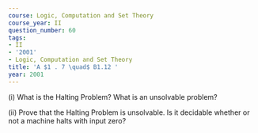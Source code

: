 ```yaml
---
course: Logic, Computation and Set Theory
course_year: II
question_number: 60
tags:
- II
- '2001'
- Logic, Computation and Set Theory
title: 'A $1 . 7 \quad$ B1.12 '
year: 2001
---
```



(i) What is the Halting Problem? What is an unsolvable problem?

(ii) Prove that the Halting Problem is unsolvable. Is it decidable whether or not a machine halts with input zero?